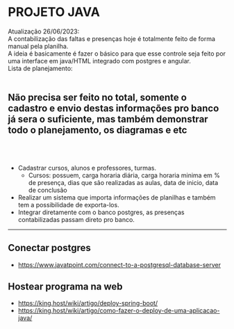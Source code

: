 # PROJETO JAVA
Atualização 26/06/2023: <br>
A contabilização das faltas e presenças hoje é totalmente feito de forma manual pela planilha.<br>
A ideia é basicamente é fazer o básico para que esse controle seja feito por uma interface em java/HTML integrado com postgres e angular.<br>
Lista de planejamento:
<br>
<br>
<h2>Não precisa ser feito no total, somente o cadastro e envio destas informações pro banco já sera o suficiente, mas também demonstrar todo o planejamento, os diagramas e etc</h2>
<br>
<br>

- Cadastrar cursos, alunos e professores, turmas.
    - Cursos: possuem, carga horaria diária, carga horaria minima em % de presença, dias que são realizadas as aulas, data de inicio, data de conclusão
- Realizar um sistema que importa informações de planilhas e também tem a possibilidade de exporta-los.
- Integrar diretamente com o banco postgres, as presenças contabilizadas passam direto pro banco.

---

## Conectar postgres 
- https://www.javatpoint.com/connect-to-a-postgresql-database-server

## Hostear programa na web
- https://king.host/wiki/artigo/deploy-spring-boot/
- https://king.host/wiki/artigo/como-fazer-o-deploy-de-uma-aplicacao-java/


      
       

                             
